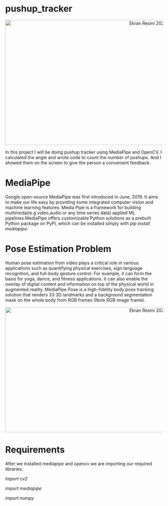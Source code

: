 # pushup_tracker

<p align="center"> 
   <img width="1000" height="400" alt="Ekran Resmi 2021-06-28 01 15 28" src="https://user-images.githubusercontent.com/87663976/161401522-9abfc07f-27d0-4755-ab44-eccce86465af.png">
</p>
In this project I will be doing pushup tracker using MediaPipe and OpenCV. I calculated the angle and wrote code to count the number of pushups. And I showed them on the screen to give the person a convenient feedback. 

# MediaPipe
Google open-source MediaPipe was first introduced in June, 2019. It aims to make our life easy by providing some integrated computer vision and machine learning features. Media Pipe is a framework for building multimodal(e.g video,audio or any time series data) applied ML pipelines.MediaPipe offers customizable Python solutions as a prebuilt Python package on PyPI, which can be installed simply with *pip install mediapipe*.  

# Pose Estimation Problem
Human pose estimation from video plays a critical role in various applications such as quantifying physical exercises, sign language recognition, and full-body gesture control. For example, it can form the basis for yoga, dance, and fitness applications. It can also enable the overlay of digital content and information on top of the physical world in augmented reality. 
MediaPipe Pose is a high-fidelity body pose tracking solution that renders 33 3D landmarks and a background segmentation mask on the whole body from RGB frames (Note RGB image frame).

<p align="center"> 
   <img width="1000" height="400" alt="Ekran Resmi 2021-06-28 01 15 28" src="https://user-images.githubusercontent.com/87663976/161401605-47774d04-4050-49c1-b6ff-cca552651950.png">
</p>

# Requirements
After we installed mediapipe and opencv we are importing our required libraries.

*import cv2*

*import mediapipe*

*import numpy*

